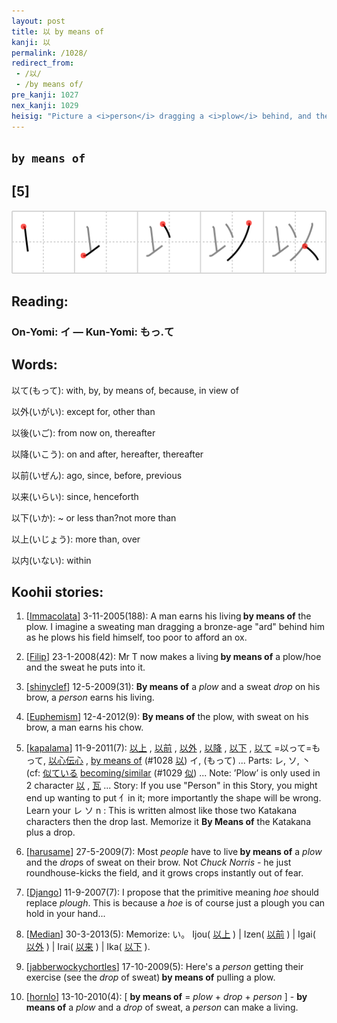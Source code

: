 ```yaml
---
layout: post
title: 以 by means of
kanji: 以
permalink: /1028/
redirect_from:
 - /以/
 - /by means of/
pre_kanji: 1027
nex_kanji: 1029
heisig: "Picture a <i>person</i> dragging a <i>plow</i> behind, and the <i>drop of</i> sweat which falls from his brow as he does his work. Think of him (or her, for that matter) making a living &quot;<b>by means of</b> the sweat of their brows.&quot;"
---
```


## `by means of`

## [5]

<div class="stroke"><img src="../images/E4BBA5.png" /></div>

## Reading:

### On-Yomi: イ &mdash; Kun-Yomi: もっ.て

## Words:

以て(もって): with, by, by means of, because, in view of

以外(いがい): except for, other than

以後(いご): from now on, thereafter

以降(いこう): on and after, hereafter, thereafter

以前(いぜん): ago, since, before, previous

以来(いらい): since, henceforth

以下(いか): ~ or less than?not more than

以上(いじょう): more than, over

以内(いない): within

## Koohii stories:

1) [<a href="http://kanji.koohii.com/profile/Immacolata">Immacolata</a>] 3-11-2005(188): A man earns his living<strong> by means of</strong> the plow. I imagine a sweating man dragging a bronze-age &quot;ard&quot; behind him as he plows his field himself, too poor to afford an ox. 

2) [<a href="http://kanji.koohii.com/profile/Filip">Filip</a>] 23-1-2008(42): Mr T now makes a living<strong> by means of</strong> a plow/hoe and the sweat he puts into it. 

3) [<a href="http://kanji.koohii.com/profile/shinyclef">shinyclef</a>] 12-5-2009(31): <strong>By means of</strong> a <em>plow</em> and a sweat <em>drop</em> on his brow, a <em>person</em> earns his living. 

4) [<a href="http://kanji.koohii.com/profile/Euphemism">Euphemism</a>] 12-4-2012(9): <strong>By means of</strong> the plow, with sweat on his brow, a man earns his chow. 

5) [<a href="http://kanji.koohii.com/profile/kapalama">kapalama</a>] 11-9-2011(7):   <a href="http://jisho.org/kanji/details/以上">以上</a>  ,   <a href="http://jisho.org/kanji/details/以前">以前</a>  ,   <a href="http://jisho.org/kanji/details/以外">以外</a>  ,   <a href="http://jisho.org/kanji/details/以降">以降</a>  ,   <a href="http://jisho.org/kanji/details/以下">以下</a>  ,   <a href="http://jisho.org/kanji/details/以て">以て</a>  =以って=もって,   <a href="http://jisho.org/kanji/details/以心伝心">以心伝心</a>  , <a href="../1028">by means of</a> <span class="index">(#1028 <a href="http://jisho.org/kanji/details/以">以</a>)</span> イ, (もって) ... Parts: レ, ソ, 丶 (cf:   <a href="http://jisho.org/kanji/details/似ている">似ている</a>  <a href="../1029">becoming/similar</a> <span class="index">(#1029 <a href="http://jisho.org/kanji/details/似">似</a>)</span> ... Note: ’Plow’ is only used in 2 character   <a href="http://jisho.org/kanji/details/以">以</a>  ,   <a href="http://jisho.org/kanji/details/瓦">瓦</a>   ... Story: If you use &quot;Person&quot; in this Story, you might end up wanting to put 亻in it; more importantly the shape will be wrong. Learn your レ ソ n : This is written almost like those two Katakana characters then the drop last. Memorize it <strong>By Means of</strong> the Katakana plus a drop. 

6) [<a href="http://kanji.koohii.com/profile/harusame">harusame</a>] 27-5-2009(7): Most <em>people</em> have to live<strong> by means of</strong> a <em>plow</em> and the <em>drop</em>s of sweat on their brow. Not <em>Chuck Norris</em> - he just roundhouse-kicks the field, and it grows crops instantly out of fear. 

7) [<a href="http://kanji.koohii.com/profile/Django">Django</a>] 11-9-2007(7): I propose that the primitive meaning <em>hoe</em> should replace <em>plough</em>. This is because a <em>hoe</em> is of course just a plough you can hold in your hand... 

8) [<a href="http://kanji.koohii.com/profile/Median">Median</a>] 30-3-2013(5): Memorize: い。 Ijou(  <a href="http://jisho.org/kanji/details/以上">以上</a>  ) | Izen(  <a href="http://jisho.org/kanji/details/以前">以前</a>  ) | Igai(  <a href="http://jisho.org/kanji/details/以外">以外</a>  ) | Irai(  <a href="http://jisho.org/kanji/details/以来">以来</a>  ) | Ika(  <a href="http://jisho.org/kanji/details/以下">以下</a>  ). 

9) [<a href="http://kanji.koohii.com/profile/jabberwockychortles">jabberwockychortles</a>] 17-10-2009(5): Here&#039;s a <em>person</em> getting their exercise (see the <em>drop</em> of sweat)<strong> by means of</strong> pulling a plow. 

10) [<a href="http://kanji.koohii.com/profile/hornlo">hornlo</a>] 13-10-2010(4): [ <strong>by means of</strong> = <em>plow</em> + <em>drop</em> + <em>person</em> ] - <strong>by means of</strong> a <em>plow</em> and a <em>drop</em> of sweat, a <em>person</em> can make a living. 
